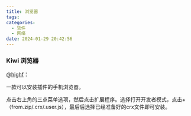 ```yaml
---
title: 浏览器
tags:
categories:
  - 软件
  - 网络
date: 2024-01-29 20:42:56
---
```


### Kiwi 浏览器

@[highf](https://zhuanlan.zhihu.com/p/468290161)：

一款可以安装插件的手机浏览器。<!--more-->

点击右上角的三点菜单选项，然后点击扩展程序。选择打开开发者模式，点击+（from.zip/.crx/.user.js），最后后选择已经准备好的crx文件即可安装。